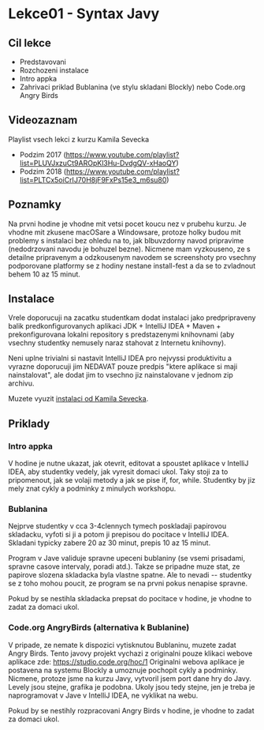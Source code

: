 Lekce01 - Syntax Javy
=====================

Cil lekce
---------

- Predstavovani
- Rozchozeni instalace
- Intro appka
- Zahrivaci priklad Bublanina (ve stylu skladani Blockly) nebo Code.org Angry Birds


Videozaznam
-----------

Playlist vsech lekci z kurzu Kamila Sevecka
*   Podzim 2017 (https://www.youtube.com/playlist?list=PLUVJxzuCt9AROpKl3Hu-DvdgQV-xHaoQY)
*   Podzim 2018 (https://www.youtube.com/playlist?list=PLTCx5oiCrIJ70H8jF9FxPs15e3_m6su80)


Poznamky
--------

Na prvni hodine je vhodne mit vetsi pocet koucu nez v prubehu kurzu.
Je vhodne mit zkusene macOSare a Windowsare,
protoze holky budou mit problemy s instalaci bez ohledu na to,
jak blbuvzdorny navod pripravime (nedodrzovani navodu je bohuzel bezne).
Nicmene mam vyzkouseno, ze s detailne pripravenym a odzkousenym navodem
se screenshoty pro vsechny podporovane platformy
se z hodiny nestane install-fest a da se to zvladnout behem 10 az 15 minut.


Instalace
---------

Vrele doporucuji na zacatku studentkam dodat instalaci jako predpripraveny balik predkonfigurovanych aplikaci JDK +
IntelliJ IDEA + Maven + prekonfigurovana lokalni repository s predstazenymi knihovnami (aby vsechny studentky nemusely
naraz stahovat z Internetu knihovny).

Neni uplne trivialni si nastavit IntelliJ IDEA pro nejvyssi produktivitu a vyrazne doporucuji jim NEDAVAT pouze predpis
"ktere aplikace si maji nainstalovat", ale dodat jim to vsechno jiz nainstalovane v jednom zip archivu.

Muzete vyuzit [instalaci od Kamila Sevecka](https://javainstall.czechitas.cz/latest/install-community/).


Priklady
--------

### Intro appka

V hodine je nutne ukazat, jak otevrit, editovat a spoustet aplikace v IntelliJ IDEA,
aby studentky vedely, jak vyresit domaci ukol.
Taky stoji za to pripomenout, jak se volaji metody a jak se pise if, for, while.
Studentky by jiz mely znat cykly a podminky z minulych workshopu.


### Bublanina

Nejprve studentky v cca 3-4clennych tymech poskladaji papirovou skladacku, vyfoti si ji a potom ji prepisou do pocitace
v IntelliJ IDEA. Skladani typicky zabere 20 az 30 minut, prepis 10 az 15 minut.

Program v Jave validuje spravne upeceni bublaniny (se vsemi prisadami, spravne casove intervaly, poradi atd.). Takze se
pripadne muze stat, ze papirove slozena skladacka byla vlastne spatne. Ale to nevadi -- studentky se z toho mohou poucit,
ze program se na prvni pokus nenapise spravne.

Pokud by se nestihla skladacka prepsat do pocitace v hodine, je vhodne to zadat za domaci ukol.


### Code.org AngryBirds (alternativa k Bublanine)

V pripade, ze nemate k dispozici vytisknutou Bublaninu, muzete zadat Angry Birds.
Tento javovy projekt vychazi z originalni pouze klikaci webove aplikace zde: https://studio.code.org/hoc/1
Originalni webova aplikace je postavena na systemu Blockly a umoznuje pochopit cykly a podminky.
Nicmene, protoze jsme na kurzu Javy, vytvoril jsem port dane hry do Javy.
Levely jsou stejne, grafika je podobna.
Ukoly jsou tedy stejne, jen je treba je naprogramovat v Jave v IntelliJ IDEA, ne vyklikat na webu.

Pokud by se nestihly rozpracovani Angry Birds v hodine, je vhodne to zadat za domaci ukol.
